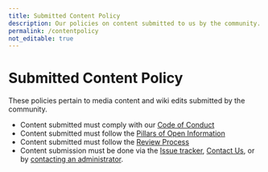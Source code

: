 ```yaml
---
title: Submitted Content Policy
description: Our policies on content submitted to us by the community.
permalink: /contentpolicy
not_editable: true
---
```


# Submitted Content Policy

These policies pertain to media content and wiki edits submitted by the community.

- Content submitted must comply with our [Code of Conduct](https://www.phoenixconsoles.org/codeofconduct)
- Content submitted must follow the [Pillars of Open Information]( {{site.baseurl}}/pillars)
- Content submitted must follow the [Review Process]( {{site.baseurl}}/review)
- Content submission must be done via the [Issue tracker]( {{site.baseurl}}/issues), [Contact Us](https://www.phoenixconsoles.org/contactus), or by [contacting an administrator]( {{site.baseurl}}/contactadmin).

